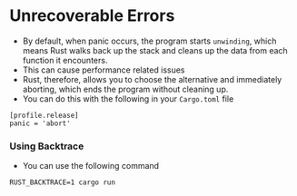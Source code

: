 # Unrecoverable Errors
- By default, when panic occurs, the program starts `unwinding`, which means Rust walks back up the stack and cleans up the data from each function it encounters.
- This can cause performance related issues
- Rust, therefore, allows you to choose the alternative and immediately aborting, which ends the program without cleaning up.
- You can do this with the following in your `Cargo.toml` file

```
[profile.release]
panic = 'abort'
```
### Using Backtrace
- You can use the following command

```
RUST_BACKTRACE=1 cargo run
```

